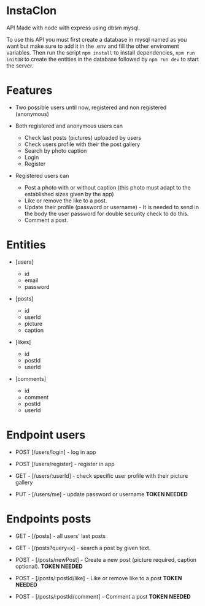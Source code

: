 # InstaClon

API Made with node with express using dbsm mysql.

To use this API you must first create a database in mysql named as you want but make sure to add it in the .env and fill the other enviroment variables. Then run the script `npm install` to install dependencies,
`npm run initDB` to create the entities in the database followed by
`npm run dev` to start the server.

# Features

-   Two possible users until now, registered and non registered (anonymous)

-   Both registered and anonymous users can

    -   Check last posts (pictures) uploaded by users
    -   Check users profile with their the post gallery
    -   Search by photo caption
    -   Login
    -   Register

-   Registered users can
    -   Post a photo with or without caption (this photo must adapt to the established sizes given by the app)
    -   Like or remove the like to a post.
    -   Update their profile (password or username) - It is needed to send in the body the user password for double security check to do this.
    -   Comment a post.

# Entities

-   [users]

    -   id
    -   email
    -   password

-   [posts]

    -   id
    -   userId
    -   picture
    -   caption

-   [likes]

    -   id
    -   postId
    -   userId

-   [comments]

    -   id
    -   comment
    -   postId
    -   userId

# Endpoint users

-   POST [/users/login] - log in app

-   POST [/users/register] - register in app

-   GET - [/users/:userId] - check specific user profile with their picture gallery

-   PUT - [/users/me] - update password or username **TOKEN NEEDED**

# Endpoints posts

-   GET - [/posts] - all users' last posts

-   GET - [/posts?query=x] - search a post by given text.

-   POST - [/posts/newPost] - Create a new post (picture required, caption optional). **TOKEN NEEDED**

-   POST - [/posts/:postId/like] - Like or remove like to a post **TOKEN NEEDED**

-   POST - [/posts/:postId/comment] - Comment a post **TOKEN NEEDED**
